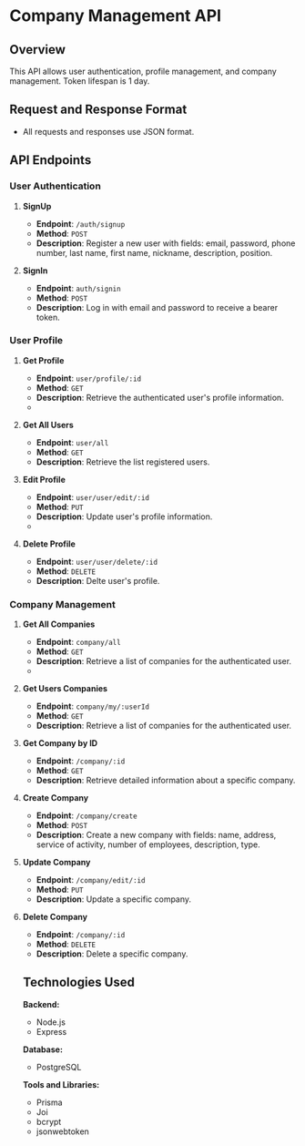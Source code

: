 # Company Management API

## Overview

This API allows user authentication, profile management, and company management. Token lifespan is 1 day.

## Request and Response Format

- All requests and responses use JSON format.

## API Endpoints

### User Authentication

1. **SignUp**
   - **Endpoint**: `/auth/signup`
   - **Method**: `POST`
   - **Description**: Register a new user with fields: email, password, phone number, last name, first name, nickname, description, position.

2. **SignIn**
   - **Endpoint**: `auth/signin`
   - **Method**: `POST`
   - **Description**: Log in with email and password to receive a bearer token.

### User Profile

1. **Get Profile**
   - **Endpoint**: `user/profile/:id`
   - **Method**: `GET`
   - **Description**: Retrieve the authenticated user's profile information.
   - 
1. **Get All Users**
   - **Endpoint**: `user/all`
   - **Method**: `GET`
   - **Description**: Retrieve the list registered users.

3. **Edit Profile**
   - **Endpoint**: `user/user/edit/:id`
   - **Method**: `PUT`
   - **Description**: Update user's profile information.
   - 
4. **Delete Profile**
   - **Endpoint**: `user/user/delete/:id`
   - **Method**: `DELETE`
   - **Description**: Delte user's profile.



### Company Management

1. **Get All Companies**
   - **Endpoint**: `company/all`
   - **Method**: `GET`
   - **Description**: Retrieve a list of companies for the authenticated user.
   - 
2. **Get Users Companies**
   - **Endpoint**: `company/my/:userId`
   - **Method**: `GET`
   - **Description**: Retrieve a list of companies for the authenticated user.

3. **Get Company by ID**
   - **Endpoint**: `/company/:id`
   - **Method**: `GET`
   - **Description**: Retrieve detailed information about a specific company.

4. **Create Company**
   - **Endpoint**: `/company/create`
   - **Method**: `POST`
   - **Description**: Create a new company with fields: name, address, service of activity, number of employees, description, type.

5. **Update Company**
   - **Endpoint**: `/company/edit/:id`
   - **Method**: `PUT`
   - **Description**: Update a specific company.

6. **Delete Company**
   - **Endpoint**: `/company/:id`
   - **Method**: `DELETE`
   - **Description**: Delete a specific company.
  
   ## Technologies Used
   
   **Backend:**
      - Node.js
      - Express
  
   **Database:**
     - PostgreSQL
  
   **Tools and Libraries:**
     - Prisma
     - Joi
     - bcrypt
     - jsonwebtoken
